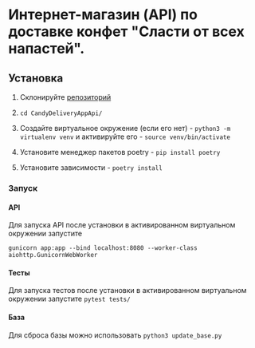 # Интернет-магазин (API) по доставке конфет "Сласти от всех напастей".


## Установка


1) Склонируйте [репозиторий](https://github.com/kesha1225/CandyDeliveryAppApi)

2) ```cd CandyDeliveryAppApi/```

3) Создайте виртуальное окружение (если его нет) - ```python3 -m virtualenv venv``` 
   и активируйте его - ```source venv/bin/activate```


2) Установите менеджер пакетов poetry - ```pip install poetry```

3) Установите зависимости - ```poetry install```



### Запуск


#### API
Для запуска API после установки в активированном виртуальном окружении 
запустите
```
gunicorn app:app --bind localhost:8080 --worker-class aiohttp.GunicornWebWorker
```

#### Тесты
Для запуска тестов после установки в активированном виртуальном окружении 
запустите ```pytest tests/```

#### База
Для сброса базы можно использовать ```python3 update_base.py```